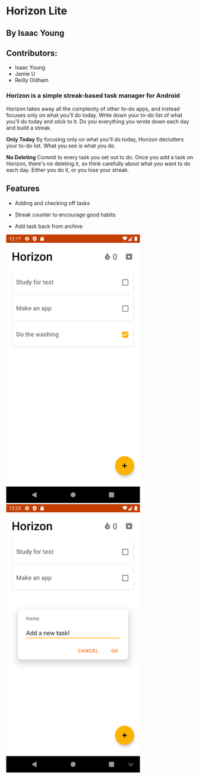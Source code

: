 # Horizon Lite 
## By Isaac Young
## Contributors: 
- Isaac Young
- Jamie U
- Reilly Oldham

### Horizon is a simple streak-based task manager for Android
Horizon takes away all the complexity of other to-do apps, and instead focuses only on what you'll do today. Write down your to-do list of what you'll do today and stick to it. Do you everything you wrote down each day and build a streak. 

<b>Only Today</b>
By focusing only on what you'll do today, Horizon declutters your to-do list. What you see is what you do. 

<b>No Deleting</b>
Commit to every task you set out to do. Once you add a task on Horizon, there's no deleting it, so think carefully about what you want to do each day. Either you do it, or you lose your streak. 

## Features
- Adding and checking off tasks

- Streak counter to encourage good habits

- Add task back from archive


<p float="left">
  <img src="readmeImages/main_activity.png"  width="360" height="720">
  <img src="readmeImages/adding.png"  width="360" height="720">
 </p>
